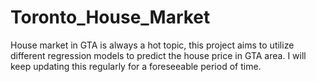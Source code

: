 # Toronto_House_Market
House market in GTA is always a hot topic, this project aims to utilize different regression models to predict the house price in GTA area. 
I will keep updating this regularly for a foreseeable period of time. 
